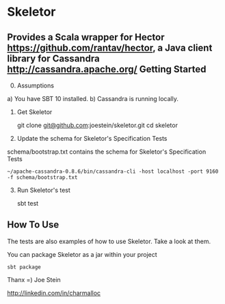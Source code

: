 Skeletor
========

Provides a Scala wrapper for Hector https://github.com/rantav/hector, a Java client library for Cassandra http://cassandra.apache.org/
Getting Started
---------------

0) Assumptions

a) You have SBT 10 installed. 
b) Cassandra is running locally. 

1) Get Skeletor

	git clone git@github.com:joestein/skeletor.git
	cd skeletor

2) Update the schema for Skeletor's Specification Tests

schema/bootstrap.txt contains the schema for Skeletor's Specification Tests

	~/apache-cassandra-0.8.6/bin/cassandra-cli -host localhost -port 9160 -f schema/bootstrap.txt

3) Run Skeletor's test
	
	sbt test

How To Use
----------

The tests are also examples of how to use Skeletor.  Take a look at them.

You can package Skeletor as a jar within your project

	sbt package

Thanx =) Joe Stein

http://linkedin.com/in/charmalloc

